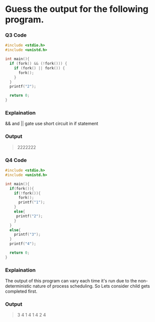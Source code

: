 # Guess the output for the following program.
### Q3 Code
```C
#include <stdio.h>
#include <unistd.h>

int main(){
  if (fork() && (!fork())) {
    if (fork() || fork()) {
      fork();
    }
  }
  printf("2");

  return 0;
}
```
### Explaination
&& and || gate use short circuit in if statement 

### Output
> 2222222

### Q4 Code
```C
#include <stdio.h>
#include <unistd.h>

int main(){
  if(fork()){
    if(!fork()){
      fork();
      printf("1");
    }
    else{
     printf("2");
    }
  }
  else{
    printf("3");
  }
  printf("4");

  return 0;
}
```
### Explaination
The output of this program can vary each time it's run due to the non-deterministic nature of process scheduling. 
So Lets consider child gets completed first.

### Output
> 3 4 1 4 1 4 2 4
